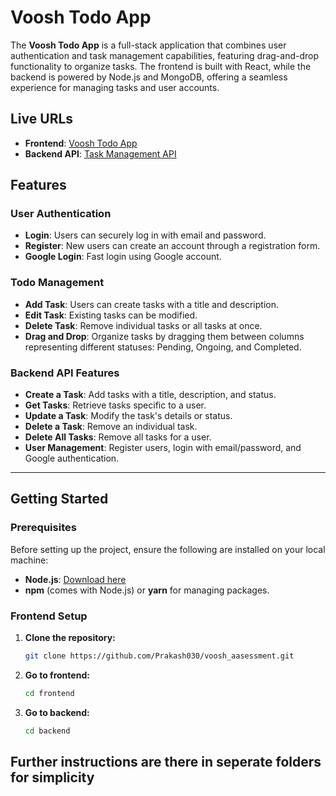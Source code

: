 # Voosh Todo App

The **Voosh Todo App** is a full-stack application that combines user authentication and task management capabilities, featuring drag-and-drop functionality to organize tasks. The frontend is built with React, while the backend is powered by Node.js and MongoDB, offering a seamless experience for managing tasks and user accounts.

## Live URLs
- **Frontend**: [Voosh Todo App](https://voosh-aasessment.vercel.app/)
- **Backend API**: [Task Management API](https://voosh-aasessment.onrender.com/api/v1)

## Features

### User Authentication
- **Login**: Users can securely log in with email and password.
- **Register**: New users can create an account through a registration form.
- **Google Login**: Fast login using Google account.

### Todo Management
- **Add Task**: Users can create tasks with a title and description.
- **Edit Task**: Existing tasks can be modified.
- **Delete Task**: Remove individual tasks or all tasks at once.
- **Drag and Drop**: Organize tasks by dragging them between columns representing different statuses: Pending, Ongoing, and Completed.

### Backend API Features
- **Create a Task**: Add tasks with a title, description, and status.
- **Get Tasks**: Retrieve tasks specific to a user.
- **Update a Task**: Modify the task's details or status.
- **Delete a Task**: Remove an individual task.
- **Delete All Tasks**: Remove all tasks for a user.
- **User Management**: Register users, login with email/password, and Google authentication.

---

## Getting Started

### Prerequisites
Before setting up the project, ensure the following are installed on your local machine:
- **Node.js**: [Download here](https://nodejs.org/)
- **npm** (comes with Node.js) or **yarn** for managing packages.

### Frontend Setup

1. **Clone the repository:**
   ```bash
   git clone https://github.com/Prakash030/voosh_aasessment.git

2. **Go to frontend:**
    ```bash
   cd frontend

3. **Go to backend:**
    ```bash
   cd backend

## Further instructions are there in seperate folders for simplicity
